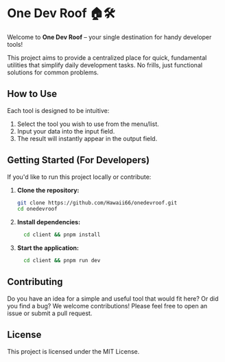 # One Dev Roof 🏠🛠️

Welcome to **One Dev Roof** – your single destination for handy developer tools!

This project aims to provide a centralized place for quick, fundamental utilities that simplify daily development tasks. No frills, just functional solutions for common problems.

## How to Use

Each tool is designed to be intuitive:

1.  Select the tool you wish to use from the menu/list.
2.  Input your data into the input field.
3.  The result will instantly appear in the output field.

## Getting Started (For Developers)

If you'd like to run this project locally or contribute:

1.  **Clone the repository:**
    ```bash
    git clone https://github.com/Hawaii66/onedevroof.git
    cd onedevroof
    ```
2.  **Install dependencies:**
    ```bash
      cd client && pnpm install
    ```
3.  **Start the application:**
    ```bash
      cd client && pnpm run dev
    ```

## Contributing

Do you have an idea for a simple and useful tool that would fit here? Or did you find a bug? We welcome contributions! Please feel free to open an issue or submit a pull request.

## License

This project is licensed under the MIT License.
